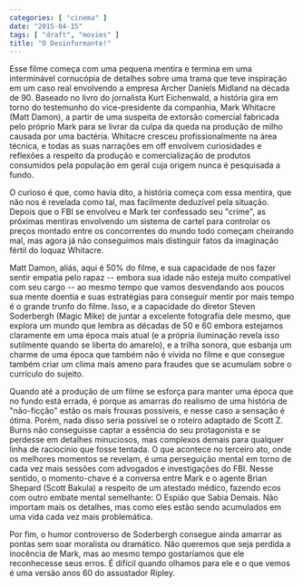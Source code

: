 ```yaml
---
categories: [ "cinema" ]
date: "2015-04-15"
tags: [ "draft", "movies" ]
title: "O Desinformante!"
---
```

Esse filme começa com uma pequena mentira e termina em uma interminável
cornucópia de detalhes sobre uma trama que teve inspiração em um caso
real envolvendo a empresa Archer Daniels Midland na década de 90. Baseado
no livro do jornalista Kurt Eichenwald, a história gira em torno do
testemunho do vice-presidente da companhia, Mark Whitacre (Matt Damon),
a partir de uma suspeita de extorsão comercial fabricada pelo próprio
Mark para se livrar da culpa da queda na produção de milho causada
por uma bactéria. Whitacre cresceu profissionalmente na área técnica,
e todas as suas narrações em off envolvem curiosidades e reflexões a
respeito da produção e comercialização de produtos consumidos pela
população em geral cuja origem nunca é pesquisada a fundo.

O curioso é que, como havia dito, a história começa com essa mentira,
que não nos é revelada como tal, mas facilmente deduzível pela
situação. Depois que o FBI se envolveu e Mark ter confessado seu
"crime", as próximas mentiras envolvendo um sistema de cartel para
controlar os preços montado entre os concorrentes do mundo todo começam
cheirando mal, mas agora já não conseguimos mais distinguir fatos da
imaginação fértil do loquaz Whitacre.

Matt Damon, aliás, aqui é 50% do filme, e sua capacidade de nos
fazer sentir empatia pelo rapaz -- embora sua idade não esteja muito
compatível com seu cargo -- ao mesmo tempo que vamos desvendando aos
poucos sua mente doentia e suas estratégias para conseguir mentir por
mais tempo é o grande trunfo do filme. Isso, e a capacidade do diretor
Steven Soderbergh (Magic Mike) de juntar a excelente fotografia dele
mesmo, que explora um mundo que lembra as décadas de 50 e 60 embora
estejamos claramente em uma época mais atual (e a própria iluminação
revela isso sutilmente quando se liberta do amarelo), e a trilha sonora,
que esbanja um charme de uma época que também não é vivida no filme
e que consegue também criar um clima mais ameno para fraudes que se
acumulam sobre o currículo do sujeito.

Quando até a produção de um filme se esforça para manter uma época
que no fundo está errada, é porque as amarras do realismo de uma
história de "não-ficção" estão os mais frouxas possíveis, e nesse
caso a sensação é ótima. Porém, nada disso seria possível se o
roteiro adaptado de Scott Z. Burns não conseguisse captar a essência
do seu protagonista e se perdesse em detalhes minuciosos, mas complexos
demais para qualquer linha de raciocínio que fosse tentada. O que
acontece no terceiro ato, onde os melhores momentos se revelam, é uma
perseguição mental em torno de cada vez mais sessões com advogados
e investigações do FBI. Nesse sentido, o momento-chave é a conversa
entre Mark e o agente Brian Shepard (Scott Bakula) a respeito de um
atestado médico, fazendo ecos com outro embate mental semelhante:
O Espião que Sabia Demais. Não importam mais os detalhes, mas como
eles estão sendo acumulados em uma vida cada vez mais problemática.

Por fim, o humor controverso de Soderbergh consegue ainda amarrar as
pontas sem soar moralista ou dramático. Não queremos que seja perdida a
inocência de Mark, mas ao mesmo tempo gostaríamos que ele reconhecesse
seus erros. É difícil quando olhamos para ele e o que vemos é uma
versão anos 60 do assustador Ripley.
